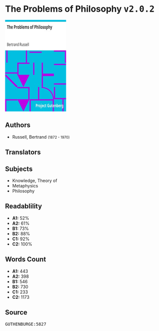 # The Problems of Philosophy <kbd>v2.0.2</kbd>

![](./cover.medium.jpg "")

## Authors


 - Russell, Bertrand <small>(1872 - 1970)</small>

## Translators



## Subjects


 - Knowledge, Theory of
 - Metaphysics
 - Philosophy

## Readablility


 - **A1:** 52%
 - **A2:** 61%
 - **B1:** 73%
 - **B2:** 88%
 - **C1:** 92%
 - **C2:** 100%

## Words Count


 - **A1:** 443
 - **A2:** 398
 - **B1:** 546
 - **B2:** 730
 - **C1:** 233
 - **C2:** 1173

## Source


<kbd>GUTHENBURGE:5827</kbd>
